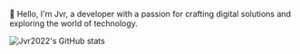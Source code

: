 👋 Hello, I'm Jvr, a developer with a passion for crafting digital solutions and exploring the world of technology.


![Jvr2022's GitHub stats](https://github-readme-stats.vercel.app/api?username=Jvr2022&show_icons=true)
